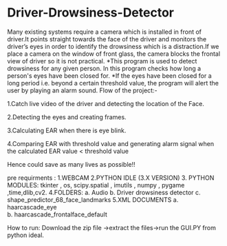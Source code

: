 # Driver-Drowsiness-Detector
Many existing systems require a camera which is installed in front of driver.It points straight towards the face of the driver and monitors the driver’s eyes in order to identify the drowsiness which is a distraction.If we place a camera on the window of front glass, the camera blocks the frontal view of driver so it is not practical.
*This program is used to detect drowsiness for any given person. In this program checks how long a person's eyes have been closed for.
*If the eyes have been closed for a long period i.e. beyond a certain threshold value, the program will alert the user by playing an alarm sound.
Flow of the project:-

1.Catch live video of the driver and detecting the location of the Face.

2.Detecting the eyes and creating frames.

3.Calculating EAR when there is eye blink.

4.Comparing EAR with threshold value and generating alarm signal when the calculated EAR value < threshold value

Hence could save as many lives as possible!!

pre requirments :
1.WEBCAM
2.PYTHON IDLE (3.X VERSION)
3. PYTHON MODULES: tkinter , os, scipy.spatial , imutils , numpy , pygame ,time,dlib,cv2.
4.FOLDERS:
  a. Audio
   b. Driver drowsiness detector
  c. shape_predictor_68_face_landmarks
5.XML DOCUMENTS
  a. haarcascade_eye  
  b. haarcascade_frontalface_default
  
 How to run: Download the zip file ->extract the files->run the GUI.PY from python ideal.
